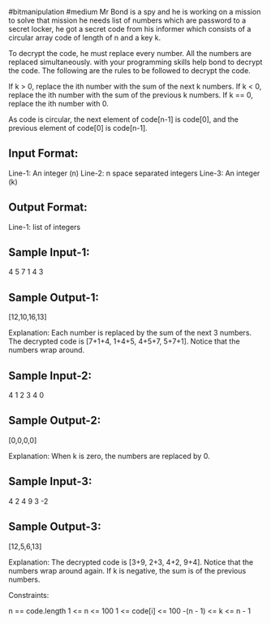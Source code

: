 #bitmanipulation
#medium 
Mr Bond is a spy and he is working on a mission to solve that mission he needs 
list of numbers which are password to a secret locker, he got a secret code from his informer 
which consists of a circular array code of length of n and a key k.

To decrypt the code, he must replace every number. All the numbers are replaced simultaneously.
with your programming skills help bond to decrypt the code.
The following are the rules to be followed to decrypt the code.

If k > 0, replace the ith number with the sum of the next k numbers.
If k < 0, replace the ith number with the sum of the previous k numbers.
If k == 0, replace the ith number with 0.

As code is circular, the next element of code[n-1] is code[0], and the previous element of code[0] is code[n-1].

Input Format: 
-------------
Line-1: An integer (n)
Line-2: n space separated integers
Line-3: An integer (k)

Output Format:
---------------
Line-1: list of integers

Sample Input-1:
---------------
4
5 7 1 4
3

Sample Output-1: 
----------------
[12,10,16,13]

Explanation: Each number is replaced by the sum of the next 3 numbers. 
The decrypted code is [7+1+4, 1+4+5, 4+5+7, 5+7+1]. Notice that the numbers wrap around.

Sample Input-2:
---------------
4
1 2 3 4
0

Sample Output-2:
----------------
[0,0,0,0]

Explanation: When k is zero, the numbers are replaced by 0. 

Sample Input-3:
---------------
4
2 4 9 3
-2

Sample Output-3:
----------------
[12,5,6,13]

Explanation: The decrypted code is [3+9, 2+3, 4+2, 9+4]. 
Notice that the numbers wrap around again. If k is negative, the sum is of the previous numbers.
 

Constraints:

n == code.length
1 <= n <= 100
1 <= code[i] <= 100
-(n - 1) <= k <= n - 1

```java

```